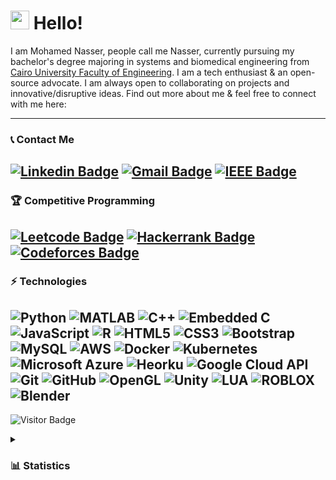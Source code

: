 <h1> <img src="https://raw.githubusercontent.com/aemmadi/aemmadi/master/wave.gif" width="30px" height= "30px"> Hello! </h1>


I am Mohamed Nasser, people call me Nasser, currently pursuing my bachelor's degree majoring in systems and biomedical engineering from [Cairo University Faculty of Engineering](https://cu.edu.eg/Home). I am a tech enthusiast & an open-source advocate. I am always open to collaborating on projects and innovative/disruptive ideas. Find out more about me & feel free to connect with me here:

-------------------

### 📞 Contact Me

[![Linkedin Badge](https://img.shields.io/badge/-mohamednasser-blue?style=flat-square&logo=Linkedin&logoColor=white&link=https://www.linkedin.com/in/anirudhemmadi/)](https://www.linkedin.com/in/mohamed-nasser-gaafar-bb5772111/)
[![Gmail Badge](https://img.shields.io/badge/-mohamednasser2001@gmail.com-c14438?style=flat-square&logo=Gmail&logoColor=white&link=mailto:mohamednasser2001@gmail.com)](mailto:mohamednasser2001@gmail.com)
[![IEEE Badge](https://img.shields.io/badge/-mohamed_gaafar@ieee.org-2523e7?style=flat-square&logo=IEEE&logoColor=white&link=mailto:mohamed_gaafar@ieee.org)](mailto:mohamed_gaafar@ieee.org)
-------------------

### 🏆 Competitive Programming

[![Leetcode Badge](https://img.shields.io/badge/-LeetCode-ff8c00?style=flat-square&logo=leetcode&logoColor=white&link=https://leetcode.com/mo-gaafar/)](https://leetcode.com/mo-gaafar/)
[![Hackerrank Badge](https://img.shields.io/badge/-HackerRank-3aa527?style=flat-square&logo=hackerrank&logoColor=white&link=https://www.hackerrank.com/mo_gaafar)](https://www.hackerrank.com/mo_gaafar)
[![Codeforces Badge](https://img.shields.io/badge/-CodeForces-2c5687?style=flat-square&logo=codeforces&logoColor=white&link=https://codeforces.com/profile/mo-gaafar)](https://codeforces.com/profile/mo-gaafar)
------------------

### ⚡ Technologies
![Python](https://img.shields.io/badge/-Python-black?style=flat-square&logo=Python)
![MATLAB](https://img.shields.io/badge/-MATLAB-blue?style=flat-square&logo=matrix)
![C++](https://img.shields.io/badge/-C++-00599C?style=flat-square&logo=cplusplus)
![Embedded C](https://img.shields.io/badge/-Embedded%20C-474747?style=flat-square&logo=c)
![JavaScript](https://img.shields.io/badge/-JavaScript-black?style=flat-square&logo=javascript)
![R](https://img.shields.io/badge/-R-2a7aea?style=flat-square&logo=R)
![HTML5](https://img.shields.io/badge/-HTML5-E34F26?style=flat-square&logo=html5&logoColor=white)
![CSS3](https://img.shields.io/badge/-CSS3-1572B6?style=flat-square&logo=css3)
![Bootstrap](https://img.shields.io/badge/-Bootstrap-563D7C?style=flat-square&logo=bootstrap)
![MySQL](https://img.shields.io/badge/-MySQL-black?style=flat-square&logo=mysql)
![AWS](https://img.shields.io/badge/Amazon%20Web%20Services-E34F26?style=flat-square&logo=amazon&logoColor=black)
![Docker](https://img.shields.io/badge/-Docker-00599C?style=flat-square&logo=docker&logoColor=white)
![Kubernetes](https://img.shields.io/badge/Kubernetes-2523e7?style=flat-square&logo=kubernetes&logoColor=white)
![Microsoft Azure](https://img.shields.io/badge/Microsoft%20Azure-232F7E?style=flat-square&logo=microsoft-azure)
![Heorku](https://img.shields.io/badge/Heroku-563D7C?style=flat-square&logo=heroku)
![Google Cloud API](https://img.shields.io/badge/Google%20Cloud%20API-084dad?style=flat-square&logo=google-cloud)
![Git](https://img.shields.io/badge/-Git-black?style=flat-square&logo=git)
![GitHub](https://img.shields.io/badge/-GitHub-181717?style=flat-square&logo=github)
![OpenGL](https://img.shields.io/badge/-OpenGL-E34F26?style=flat-square&logo=opengl&logoColor=white)
![Unity](https://img.shields.io/badge/-Unity-181717?style=flat-square&logo=unity)
![LUA](https://img.shields.io/badge/-LUA-2523e7?style=flat-square&logo=LUA)
![ROBLOX](https://img.shields.io/badge/-ROBLOX-ff0505?style=flat-square&logo=ROBLOX)
![Blender](https://img.shields.io/badge/-Blender-E34F26?style=flat-square&logo=blender&logoColor=white)
-------------------

![Visitor Badge](https://visitor-badge.laobi.icu/badge?page_id=mo-gaafar.mo-gaafar)



<details>
  <summary><h3> 📊 Statistics </h3></summary>
<img src="https://github-readme-streak-stats.herokuapp.com/?user=mo-gaafar&theme=dark&date_format=j%20M%5B%20Y%5D&currStreakLabel=6FDA44&fire=6FDA44&ring=6FDA44" alt="GitHub Streak Stats" height="200" />
<br>
<img src="https://github-readme-stats.vercel.app/api?username=mo-gaafar&title_color=6FDA44&text_color=FFFFFF&show_icons=true&icon_color=6FDA44&include_all_commits=true&count_private=true&theme=dark" alt="GitHub Stats" height="200"/>
<br>
<img src="https://github-readme-stats.vercel.app/api/top-langs?username=mo-gaafar&layout=compact&title_color=6FDA44&text_color=FFFFFF&theme=dark" alt="GitHub Most Used Languages" height="200" />
<br>
</details>
